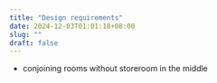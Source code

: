 ```yaml
---
title: "Design requirements"
date: 2024-12-03T01:01:18+08:00
slug: ""
draft: false
---
```


*  conjoining rooms without storeroom in the middle